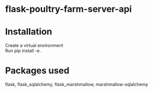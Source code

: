 
# flask-poultry-farm-server-api

# Installation 
Create a virtual environment     
Run pip install -e .


# Packages used
flask,
flask_sqlalchemy,
flask_marshmallow,
marshmallow-sqlalchemy
